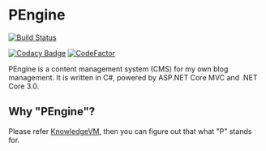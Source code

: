 # PEngine

[![Build Status](https://dev.azure.com/knowledge0636/PEngine/_apis/build/status/0x00000FF.PEngine?branchName=master)](https://dev.azure.com/knowledge0636/PEngine/_build/latest?definitionId=1&branchName=master)

[![Codacy Badge](https://api.codacy.com/project/badge/Grade/33bfd0a3367e497984b2866c7b68f92e)](https://www.codacy.com/manual/0x00000FF/PEngine?utm_source=github.com&amp;utm_medium=referral&amp;utm_content=0x00000FF/PEngine&amp;utm_campaign=Badge_Grade) [![CodeFactor](https://www.codefactor.io/repository/github/0x00000ff/pengine/badge/master)](https://www.codefactor.io/repository/github/0x00000ff/pengine/overview/master)

PEngine is a content management system (CMS) for my own blog management. It is written in C#, powered by ASP.NET Core MVC and .NET Core 3.0.

## Why "PEngine"?

Please refer [KnowledgeVM](https://github.com/0x00000ff/knowledge-vm), then you can figure out that what "P" stands for.